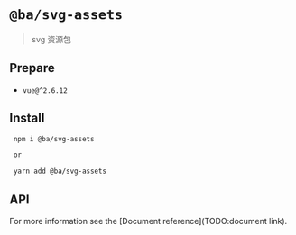 # `@ba/svg-assets`

> svg 资源包

## Prepare

- `vue@^2.6.12`

## Install

```bash
 npm i @ba/svg-assets

 or

 yarn add @ba/svg-assets
```

## API

For more information see the [Document reference](TODO:document link).
